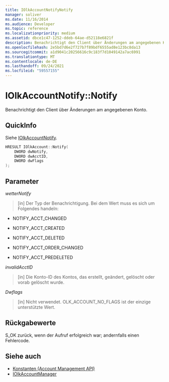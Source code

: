 ```yaml
---
title: IOlkAccountNotifyNotify
manager: soliver
ms.date: 11/16/2014
ms.audience: Developer
ms.topic: reference
ms.localizationpriority: medium
ms.assetid: dbce1c47-1252-ddeb-64ae-d52118e6821f
description: Benachrichtigt den Client über Änderungen am angegebenen Konto.
ms.openlocfilehash: 2e5bd7d6e2f727b7f89bdf6555ad8e123bc8da13
ms.sourcegitcommit: a1d9041c20256616c9c183f7d1049142a7ac6991
ms.translationtype: MT
ms.contentlocale: de-DE
ms.lasthandoff: 09/24/2021
ms.locfileid: "59557155"
---
```

# <a name="iolkaccountnotifynotify"></a>IOlkAccountNotify::Notify

Benachrichtigt den Client über Änderungen am angegebenen Konto.
  
## <a name="quick-info"></a>QuickInfo

Siehe [IOlkAccountNotify](iolkaccountnotify.md).
  
```cpp
HRESULT IOlkAccount::Notify(  
    DWORD dwNotify, 
    DWORD dwAcctID, 
    DWORD dwFlags 
);

```

## <a name="parameters"></a>Parameter

_wetterNotify_
  
> [in] Der Typ der Benachrichtigung. Bei dem Wert muss es sich um Folgendes handeln:
    
   - NOTIFY_ACCT_CHANGED 
    
   - NOTIFY_ACCT_CREATED 
    
   - NOTIFY_ACCT_DELETED
    
   - NOTIFY_ACCT_ORDER_CHANGED 
    
   - NOTIFY_ACCT_PREDELETED 
    
 _invalidAcctID_
  
> [in] Die Konto-ID des Kontos, das erstellt, geändert, gelöscht oder vorab gelöscht wurde.
    
 _Dwflags_
  
>  [in] Nicht verwendet. OLK_ACCOUNT_NO_FLAGS ist der einzige unterstützte Wert. 
    
## <a name="return-values"></a>Rückgabewerte

S_OK zurück, wenn der Aufruf erfolgreich war; andernfalls einen Fehlercode.
  
## <a name="see-also"></a>Siehe auch

- [Konstanten (Account Management API)](constants-account-management-api.md)  
- [IOlkAccountManager](iolkaccountmanager.md)

